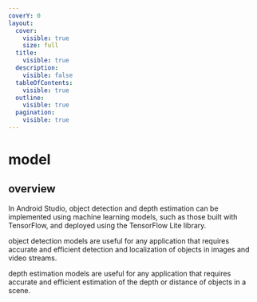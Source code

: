 ```yaml
---
coverY: 0
layout:
  cover:
    visible: true
    size: full
  title:
    visible: true
  description:
    visible: false
  tableOfContents:
    visible: true
  outline:
    visible: true
  pagination:
    visible: true
---
```


# model

## overview

In Android Studio, object detection and depth estimation can be implemented using machine learning models, such as those built with TensorFlow, and deployed using the TensorFlow Lite library.&#x20;

object detection models are useful for any application that requires accurate and efficient detection and localization of objects in images and video streams.&#x20;

depth estimation models are useful for any application that requires accurate and efficient estimation of the depth or distance of objects in a scene.

